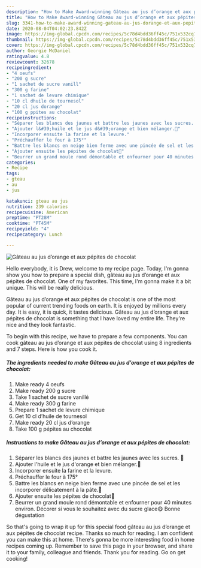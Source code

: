 ```yaml
---
description: "How to Make Award-winning Gâteau au jus d’orange et aux pépites de chocolat"
title: "How to Make Award-winning Gâteau au jus d’orange et aux pépites de chocolat"
slug: 3341-how-to-make-award-winning-gateau-au-jus-dorange-et-aux-pepites-de-chocolat
date: 2020-08-04T04:02:23.842Z
image: https://img-global.cpcdn.com/recipes/5c78d4bdd36ff45c/751x532cq70/gateau-au-jus-dorange-et-aux-pepites-de-chocolat-photo-principale-de-la-recette.jpg
thumbnail: https://img-global.cpcdn.com/recipes/5c78d4bdd36ff45c/751x532cq70/gateau-au-jus-dorange-et-aux-pepites-de-chocolat-photo-principale-de-la-recette.jpg
cover: https://img-global.cpcdn.com/recipes/5c78d4bdd36ff45c/751x532cq70/gateau-au-jus-dorange-et-aux-pepites-de-chocolat-photo-principale-de-la-recette.jpg
author: Georgie McDaniel
ratingvalue: 4.8
reviewcount: 32678
recipeingredient:
- "4 oeufs"
- "200 g sucre"
- "1 sachet de sucre vanill"
- "300 g farine"
- "1 sachet de levure chimique"
- "10 cl dhuile de tournesol"
- "20 cl jus dorange"
- "100 g ppites au chocolat"
recipeinstructions:
- "Séparer les blancs des jaunes et battre les jaunes avec les sucres. 🥚"
- "Ajouter l&#39;huile et le jus d&#39;orange et bien mélanger.🍊"
- "Incorporer ensuite la farine et la levure."
- "Préchauffer le four à 175°"
- "Battre les blancs en neige bien ferme avec une pincée de sel et les incorporer délicatement à la pâte.🥚"
- "Ajouter ensuite les pépites de chocolat🍫"
- "Beurrer un grand moule rond démontable et enfourner pour 40 minutes environ. Décorer si vous le souhaitez avec du sucre glace😋 Bonne dégustation"
categories:
- Recipe
tags:
- gteau
- au
- jus

katakunci: gteau au jus 
nutrition: 239 calories
recipecuisine: American
preptime: "PT28M"
cooktime: "PT45M"
recipeyield: "4"
recipecategory: Lunch

---
```



![Gâteau au jus d’orange et aux pépites de chocolat](https://img-global.cpcdn.com/recipes/5c78d4bdd36ff45c/751x532cq70/gateau-au-jus-dorange-et-aux-pepites-de-chocolat-photo-principale-de-la-recette.jpg)

Hello everybody, it is Drew, welcome to my recipe page. Today, I'm gonna show you how to prepare a special dish, gâteau au jus d’orange et aux pépites de chocolat. One of my favorites. This time, I'm gonna make it a bit unique. This will be really delicious.



Gâteau au jus d’orange et aux pépites de chocolat is one of the most popular of current trending foods on earth. It is enjoyed by millions every day. It is easy, it is quick, it tastes delicious. Gâteau au jus d’orange et aux pépites de chocolat is something that I have loved my entire life. They're nice and they look fantastic.


To begin with this recipe, we have to prepare a few components. You can cook gâteau au jus d’orange et aux pépites de chocolat using 8 ingredients and 7 steps. Here is how you cook it.

<!--inarticleads1-->

##### The ingredients needed to make Gâteau au jus d’orange et aux pépites de chocolat:

1. Make ready 4 oeufs
1. Make ready 200 g sucre
1. Take 1 sachet de sucre vanillé
1. Make ready 300 g farine
1. Prepare 1 sachet de levure chimique
1. Get 10 cl d’huile de tournesol
1. Make ready 20 cl jus d’orange
1. Take 100 g pépites au chocolat




<!--inarticleads2-->

##### Instructions to make Gâteau au jus d’orange et aux pépites de chocolat:

1. Séparer les blancs des jaunes et battre les jaunes avec les sucres. 🥚
1. Ajouter l&#39;huile et le jus d&#39;orange et bien mélanger.🍊
1. Incorporer ensuite la farine et la levure.
1. Préchauffer le four à 175°
1. Battre les blancs en neige bien ferme avec une pincée de sel et les incorporer délicatement à la pâte.🥚
1. Ajouter ensuite les pépites de chocolat🍫
1. Beurrer un grand moule rond démontable et enfourner pour 40 minutes environ. Décorer si vous le souhaitez avec du sucre glace😋 Bonne dégustation




So that's going to wrap it up for this special food gâteau au jus d’orange et aux pépites de chocolat recipe. Thanks so much for reading. I am confident you can make this at home. There's gonna be more interesting food in home recipes coming up. Remember to save this page in your browser, and share it to your family, colleague and friends. Thank you for reading. Go on get cooking!
